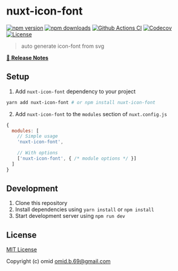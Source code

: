 # nuxt-icon-font

[![npm version][npm-version-src]][npm-version-href]
[![npm downloads][npm-downloads-src]][npm-downloads-href]
[![Github Actions CI][github-actions-ci-src]][github-actions-ci-href]
[![Codecov][codecov-src]][codecov-href]
[![License][license-src]][license-href]

> auto generate icon-font from svg

[📖 **Release Notes**](./CHANGELOG.md)

## Setup

1. Add `nuxt-icon-font` dependency to your project

```bash
yarn add nuxt-icon-font # or npm install nuxt-icon-font
```

2. Add `nuxt-icon-font` to the `modules` section of `nuxt.config.js`

```js
{
  modules: [
    // Simple usage
    'nuxt-icon-font',

    // With options
    ['nuxt-icon-font', { /* module options */ }]
  ]
}
```

## Development

1. Clone this repository
2. Install dependencies using `yarn install` or `npm install`
3. Start development server using `npm run dev`

## License

[MIT License](./LICENSE)

Copyright (c) omid <omid.b.69@gmail.com>

<!-- Badges -->
[npm-version-src]: https://img.shields.io/npm/v/nuxt-icon-font/latest.svg
[npm-version-href]: https://npmjs.com/package/nuxt-icon-font

[npm-downloads-src]: https://img.shields.io/npm/dt/nuxt-icon-font.svg
[npm-downloads-href]: https://npmjs.com/package/nuxt-icon-font

[github-actions-ci-src]: https://github.com/omidbakhshi/workflows/ci/badge.svg
[github-actions-ci-href]: https://github.com/omidbakhshi/actions?query=workflow%3Aci

[codecov-src]: https://img.shields.io/codecov/c/github/omidbakhshi.svg
[codecov-href]: https://codecov.io/gh/omidbakhshi

[license-src]: https://img.shields.io/npm/l/nuxt-icon-font.svg
[license-href]: https://npmjs.com/package/nuxt-icon-font

